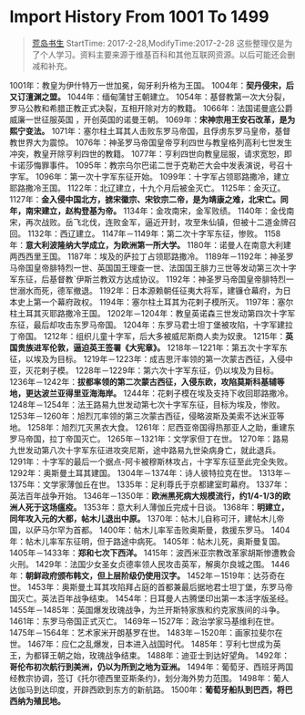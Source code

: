 # Import History From 1001 To 1499
> [荒岛书生](http://www.lidaxiang.cn/)
> StartTime: 2017-2-28,ModifyTime:2017-2-28
> 这些整理仅是为了个人学习。资料主要来源于维基百科和其他互联网资源。以后可能还会删减和补充。

1001年：教皇为伊什特万一世加冕，匈牙利升格为王国。
1004年：**契丹侵宋，后又订澶渊之盟。**
1044年：缅甸蒲甘王朝建立。
1054年：基督教第一次大分裂，罗马公教和希腊正教正式决裂，互相开除对方的教籍。
1066年：法国诺曼底公爵威廉一世征服英国 ，开创英国的诺曼王朝。
1069年：**宋神宗用王安石改革，是为熙宁变法。**
1071年：塞尔柱土耳其人击败东罗马帝国，且俘虏东罗马皇帝，基督教世界大为震惊。
1076年：神圣罗马帝国皇帝亨利四世与教皇格列高利七世发生冲突，教皇开除亨利四世的教籍。
1077年：亨利四世向教皇屈服，请求宽恕，即卡诺莎悔罪事件。
1095年：教宗乌尔巴诺二世于克勒芒大会中发表演说，号召十字军。
1096年：第一次十字军东征开始。
1099年：十字军占领耶路撒冷，建立耶路撒冷王国。
1122年：北辽建立，十九个月后被金灭亡。
1125年：金灭辽。
1127年：**金入侵中国北方，掳宋徽宗、宋钦宗二帝，是为靖康之难，北宋亡。同年，南宋建立，赵构登基为帝。**
1134年：金攻南宋，金军败绩。
1140年：金伐南宋，再次战败。岳飞北伐，连败金军，逼近开封，攻至朱仙镇，但被十二道金牌召回。
1132年：西辽建立。
1147年－1149年：第二次十字军东征，惨败。
1158年：**意大利波隆纳大学成立，为欧洲第一所大学。**
1180年：诺曼人在南意大利建两西西里王国。
1187年：埃及的萨拉丁占领耶路撒冷。
1189年－1192年：神圣罗马帝国皇帝腓特烈一世、英国国王理查一世、法国国王腓力三世等发动第三次十字军东征，后基督教ˋ伊斯兰教双方达成协议。
1192年：神圣罗马帝国皇帝腓特烈一世溺水而死，德军撤退。
1192年：日本源赖朝任征夷大将军，建镰仓幕府，为日本史上第一个幕府政权。
1194年：塞尔柱土耳其为花剌子模所灭。
1197年：塞尔柱土耳其灭耶路撒冷王国。
1202年－1204年：教皇英诺森三世发动第四次十字军东征，最后却攻击东罗马帝国。
1204年：东罗马君士坦丁堡被攻陷，十字军建拉丁帝国。
1212年：组织儿童十字军，后大多被威尼斯商人卖为奴隶。
1215年：**英国贵族进军伦敦，逼迫英王签署《大宪章》。**
1218年－1221年：第五次十字军东征，以埃及为目标。
1219年－1223年：成吉思汗率领的第一次蒙古西征，入侵中亚，灭花剌子模。
1228年－1229年：第六次十字军东征，仍以埃及为目标。
1236年－1242年：**拔都率领的第二次蒙古西征，入侵东欧，攻陷莫斯科基辅等地，更达波兰亚得里亚海海岸。**
1244年：花剌子模在埃及支持下收回耶路撒冷。
1248年－1254年：法王路易九世发动第七次十字军东征，目标为埃及，惨败。
1253年－1260年：旭烈兀率领的第三次蒙古西征，侵略波斯及美索不达米亚等地。
1258年：旭烈兀灭黑衣大食。
1261年：尼西亚帝国得热那亚人之助，重建东罗马帝国，拉丁帝国灭亡。
1265年－1321年：文学家但丁在世。
1270年：路易九世发动第八次十字军东征进攻突尼斯，途中路易九世染病身亡，就此退兵。
1291年：十字军的最后一个据点-阿卡被穆斯林攻占，十字军东征至此完全失败。
1292年：奥斯曼土耳其建国。
1304年－1374年：诗人彼特拉克在世。
1313年－1375年：文学家薄伽丘在世。
1335年：足利尊氏于京都建室町幕府。
1337年：英法百年战争开始。
1346年－1350年：**欧洲黑死病大规模流行，约1/4-1/3的欧洲人死于这场瘟疫。**
1353年：意大利人薄伽丘完成十日谈。
1368年：**明建立，同年攻入元的大都，帖木儿退出中原。**
1370年：帖木儿自称可汗，建帖木儿帝国，以萨马尔罕为首都。
1400年：帖木儿率军击败奥斯曼，救援东罗马。
1404年：帖木儿率军东征明，但于路途中病死。
1405年：帖木儿死，奥斯曼复国。
1405年－1433年：**郑和七次下西洋。**
1415年：波西米亚宗教改革家胡斯惨遭教会火刑。
1429年：法国少女圣女贞德率领人民攻击英军，解奥尔良城之围。
1446年：**朝鲜政府颁布韩文，但上层阶级仍使用汉字。**
1452年－1519年：达芬奇在世。
1453年：奥斯曼土耳其攻陷拜占庭的首都兼最后据地君士坦丁堡，东罗马帝国灭亡。英法百年战争结束。
1454年：日耳曼人古腾堡印出第一本活字版圣经。
1455年－1485年：英国爆发玫瑰战争，为兰开斯特家族和约克家族间的斗争。
1461年：东罗马帝国正式灭亡。
1469年－1527年：政治学家马基维利在世。
1475年－1564年：艺术家米开朗基罗在世。
1483年－1520年：画家拉斐尔在世。
1467年：应仁之乱爆发，日本进入战国时代。
1485年：亨利七世成为英王，为都铎王朝之始，玫瑰战争结束。
1488年：迪亚士到达好望角。
1492年：**哥伦布初次航行到美洲，仍以为所到之地为亚洲。**
1494年：葡萄牙、西班牙两国经教宗协调，签订《托尔德西里亚斯条约》，划分海外势力范围。
1498年：葡人达伽马到达印度，开辟西欧到东方的新航路。
1500年：**葡萄牙船队到巴西，将巴西纳为殖民地。**